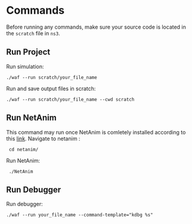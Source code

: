 # Commands
Before running any commands, make sure your source code is located in the `scratch` file in `ns3`.
## Run Project
Run simulation:
```
./waf --run scratch/your_file_name
```
Run and save output files in scratch:
```
./waf --run scratch/your_file_name --cwd scratch
```

## Run NetAnim
This command may run once NetAnim is comletely installed according to this [link](https://www.nsnam.org/wiki/NetAnim_3.108).
Navigate to netanim :
```
 cd netanim/
```
Run NetAnim:
```
 ./NetAnim
```
## Run Debugger
Run debugger:
```
./waf --run your_file_name --command-template="kdbg %s"
```
